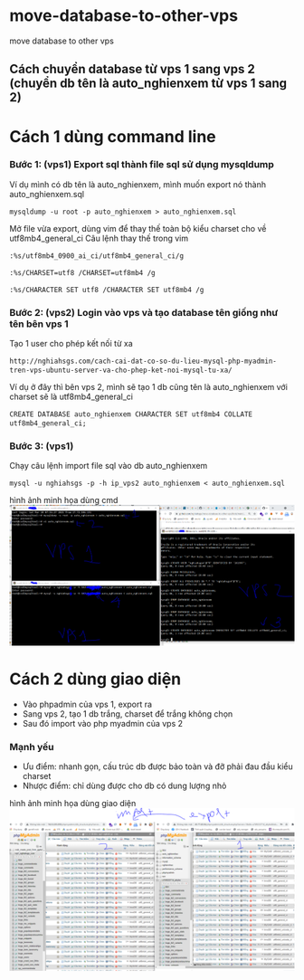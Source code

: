 # move-database-to-other-vps
move database to other vps

## Cách chuyển database từ vps 1 sang vps 2 (chuyển db tên là auto_nghienxem từ vps 1 sang 2)

# Cách 1 dùng command line

### Bước 1: (vps1) Export sql thành file sql sử dụng mysqldump
Ví dụ mình có db tên là auto_nghienxem, mình muốn export nó thành auto_nghienxem.sql
```
mysqldump -u root -p auto_nghienxem > auto_nghienxem.sql
```
Mở file vừa export, dùng vim để thay thế toàn bộ kiểu charset cho về utf8mb4_general_ci
Câu lệnh thay thế trong vim
```
:%s/utf8mb4_0900_ai_ci/utf8mb4_general_ci/g
```
```
:%s/CHARSET=utf8 /CHARSET=utf8mb4 /g
```
```
:%s/CHARACTER SET utf8 /CHARACTER SET utf8mb4 /g
```

### Bước 2: (vps2) Login vào vps và tạo database tên giống như tên bên vps 1
Tạo 1 user cho phép kết nối từ xa
```
http://nghiahsgs.com/cach-cai-dat-co-so-du-lieu-mysql-php-myadmin-tren-vps-ubuntu-server-va-cho-phep-ket-noi-mysql-tu-xa/
```
Ví dụ ở đây thì bên vps 2, mình sẽ tạo 1 db cũng tên là auto_nghienxem với charset sẽ là utf8mb4_general_ci
```
CREATE DATABASE auto_nghienxem CHARACTER SET utf8mb4 COLLATE utf8mb4_general_ci;
```
### Bước 3: (vps1)
Chạy câu lệnh import file sql vào db auto_nghienxem
```
mysql -u nghiahsgs -p -h ip_vps2 auto_nghienxem < auto_nghienxem.sql
```


hình ảnh minh họa dùng cmd
<img src="hd.png" />

# Cách 2 dùng giao diện
+ Vào phpadmin của vps 1, export ra
+ Sang vps 2, tạo 1 db trắng, charset để trắng không chọn
+ Sau đó import vào php myadmin của vps 2 

### Mạnh yếu
+ Ưu điểm: nhanh gọn, cấu trúc db được bảo toàn và đỡ phải đau đầu kiểu charset
+ Nhược điểm: chỉ dùng được cho db có dung lượng nhỏ

hình ảnh minh họa dùng giao diện
<img src="hd2.png" />
